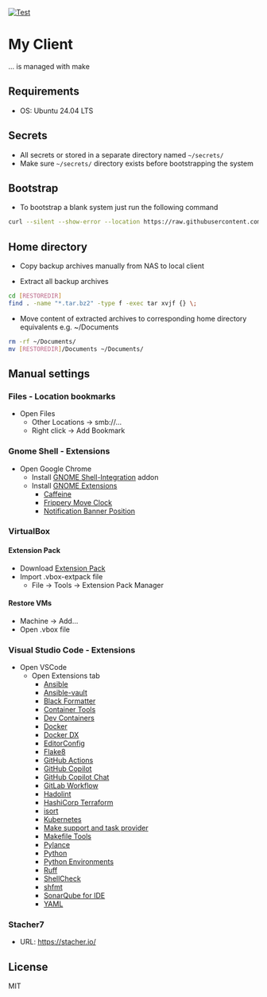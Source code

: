 [![Test](https://github.com/escalate/myclient/actions/workflows/test.yml/badge.svg?branch=master&event=push)](https://github.com/escalate/myclient/actions/workflows/test.yml)

# My Client

... is managed with make

## Requirements

- OS: Ubuntu 24.04 LTS

## Secrets

- All secrets or stored in a separate directory named `~/secrets/`
- Make sure `~/secrets/` directory exists before bootstrapping the system

## Bootstrap

- To bootstrap a blank system just run the following command

```bash
curl --silent --show-error --location https://raw.githubusercontent.com/escalate/myclient/master/scripts/bootstrap.sh | bash
```

## Home directory

- Copy backup archives manually from NAS to local client

- Extract all backup archives

```bash
cd [RESTOREDIR]
find . -name "*.tar.bz2" -type f -exec tar xvjf {} \;
```

- Move content of extracted archives to corresponding home directory equivalents e.g. ~/Documents

```bash
rm -rf ~/Documents/
mv [RESTOREDIR]/Documents ~/Documents/
```

## Manual settings

### Files - Location bookmarks

- Open Files
  - Other Locations -> smb://...
  - Right click -> Add Bookmark

### Gnome Shell - Extensions

- Open Google Chrome
  - Install [GNOME Shell-Integration](https://chrome.google.com/webstore/detail/gnome-shell-integration/gphhapmejobijbbhgpjhcjognlahblep) addon
  - Install [GNOME Extensions](https://extensions.gnome.org)
    - [Caffeine](https://extensions.gnome.org/extension/517/caffeine/)
    - [Frippery Move Clock](https://extensions.gnome.org/extension/2/move-clock/)
    - [Notification Banner Position](https://extensions.gnome.org/extension/4105/notification-banner-position/)

### VirtualBox

#### Extension Pack

- Download [Extension Pack](https://www.virtualbox.org/wiki/Downloads)
- Import .vbox-extpack file
  - File -> Tools -> Extension Pack Manager

#### Restore VMs

- Machine -> Add...
- Open .vbox file

### Visual Studio Code - Extensions

- Open VSCode
  - Open Extensions tab
    - [Ansible](https://marketplace.visualstudio.com/items?itemName=redhat.ansible)
    - [Ansible-vault](https://marketplace.visualstudio.com/items?itemName=dhoeric.ansible-vault)
    - [Black Formatter](https://marketplace.visualstudio.com/items?itemName=ms-python.black-formatter)
    - [Container Tools](https://marketplace.visualstudio.com/items?itemName=ms-azuretools.vscode-containers)
    - [Dev Containers](https://marketplace.visualstudio.com/items?itemName=ms-vscode-remote.remote-containers)
    - [Docker](https://marketplace.visualstudio.com/items?itemName=ms-azuretools.vscode-docker)
    - [Docker DX](https://marketplace.visualstudio.com/items?itemName=docker.docker)
    - [EditorConfig](https://marketplace.visualstudio.com/items?itemName=EditorConfig.EditorConfig)
    - [Flake8](https://marketplace.visualstudio.com/items?itemName=ms-python.flake8)
    - [GitHub Actions](https://marketplace.visualstudio.com/items?itemName=GitHub.vscode-github-actions)
    - [GitHub Copilot](https://marketplace.visualstudio.com/items?itemName=GitHub.copilot)
    - [GitHub Copilot Chat](https://marketplace.visualstudio.com/items?itemName=GitHub.copilot-chat)
    - [GitLab Workflow](https://marketplace.visualstudio.com/items?itemName=GitLab.gitlab-workflow)
    - [Hadolint](https://marketplace.visualstudio.com/items?itemName=exiasr.hadolint)
    - [HashiCorp Terraform](https://marketplace.visualstudio.com/items?itemName=HashiCorp.terraform)
    - [isort](https://marketplace.visualstudio.com/items?itemName=ms-python.isort)
    - [Kubernetes](https://marketplace.visualstudio.com/items?itemName=ms-kubernetes-tools.vscode-kubernetes-tools)
    - [Make support and task provider](https://marketplace.visualstudio.com/items?itemName=carlos-algms.make-task-provider)
    - [Makefile Tools](https://marketplace.visualstudio.com/items?itemName=ms-vscode.makefile-tools)
    - [Pylance](https://marketplace.visualstudio.com/items?itemName=ms-python.vscode-pylance)
    - [Python](https://marketplace.visualstudio.com/items?itemName=ms-python.python)
    - [Python Environments](https://marketplace.visualstudio.com/items?itemName=ms-python.vscode-python-envs)
    - [Ruff](https://marketplace.visualstudio.com/items?itemName=charliermarsh.ruff)
    - [ShellCheck](https://marketplace.visualstudio.com/items?itemName=timonwong.shellcheck)
    - [shfmt](https://marketplace.visualstudio.com/items?itemName=mkhl.shfmt)
    - [SonarQube for IDE](https://marketplace.visualstudio.com/items?itemName=SonarSource.sonarlint-vscode)
    - [YAML](https://marketplace.visualstudio.com/items?itemName=redhat.vscode-yaml)

### Stacher7

- URL: https://stacher.io/

## License

MIT
